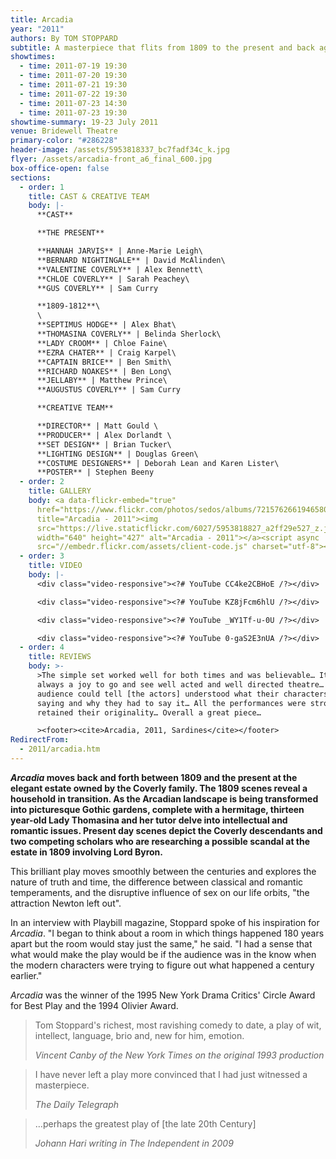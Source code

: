 ```yaml
---
title: Arcadia
year: "2011"
authors: By TOM STOPPARD
subtitle: A masterpiece that flits from 1809 to the present and back again
showtimes:
  - time: 2011-07-19 19:30
  - time: 2011-07-20 19:30
  - time: 2011-07-21 19:30
  - time: 2011-07-22 19:30
  - time: 2011-07-23 14:30
  - time: 2011-07-23 19:30
showtime-summary: 19-23 July 2011
venue: Bridewell Theatre
primary-color: "#286228"
header-image: /assets/5953818337_bc7fadf34c_k.jpg
flyer: /assets/arcadia-front_a6_final_600.jpg
box-office-open: false
sections:
  - order: 1
    title: CAST & CREATIVE TEAM
    body: |-
      **CAST**

      **THE PRESENT**

      **HANNAH JARVIS** | Anne-Marie Leigh\
      **BERNARD NIGHTINGALE** | David McAlinden\
      **VALENTINE COVERLY** | Alex Bennett\
      **CHLOE COVERLY** | Sarah Peachey\
      **GUS COVERLY** | Sam Curry

      **1809-1812**\
      \
      **SEPTIMUS HODGE** | Alex Bhat\
      **THOMASINA COVERLY** | Belinda Sherlock\
      **LADY CROOM** | Chloe Faine\
      **EZRA CHATER** | Craig Karpel\
      **CAPTAIN BRICE** | Ben Smith\
      **RICHARD NOAKES** | Ben Long\
      **JELLABY** | Matthew Prince\
      **AUGUSTUS COVERLY** | Sam Curry

      **CREATIVE TEAM**

      **DIRECTOR** | Matt Gould \
      **PRODUCER** | Alex Dorlandt \
      **SET DESIGN** | Brian Tucker\
      **LIGHTING DESIGN** | Douglas Green\
      **COSTUME DESIGNERS** | Deborah Lean and Karen Lister\
      **POSTER** | Stephen Beeny
  - order: 2
    title: GALLERY
    body: <a data-flickr-embed="true"
      href="https://www.flickr.com/photos/sedos/albums/72157626619465805"
      title="Arcadia - 2011"><img
      src="https://live.staticflickr.com/6027/5953818827_a2ff29e527_z.jpg"
      width="640" height="427" alt="Arcadia - 2011"></a><script async
      src="//embedr.flickr.com/assets/client-code.js" charset="utf-8"></script>
  - order: 3
    title: VIDEO
    body: |-
      <div class="video-responsive"><?# YouTube CC4ke2CBHoE /?></div>

      <div class="video-responsive"><?# YouTube KZ8jFcm6hlU /?></div>

      <div class="video-responsive"><?# YouTube _WY1Tf-u-0U /?></div>

      <div class="video-responsive"><?# YouTube 0-gaS2E3nUA /?></div>
  - order: 4
    title: REVIEWS
    body: >-
      >The simple set worked well for both times and was believable… It is
      always a joy to go and see well acted and well directed theatre… The
      audience could tell [the actors] understood what their characters were
      saying and why they had to say it… All the performances were strong and
      retained their originality… Overall a great piece…

      ><footer><cite>Arcadia, 2011, Sardines</cite></footer>
RedirectFrom:
  - 2011/arcadia.htm
---
```

***Arcadia* moves back and forth between 1809 and the present at the elegant estate owned by the Coverly family. The 1809 scenes reveal a household in transition. As the Arcadian landscape is being transformed into picturesque Gothic gardens, complete with a hermitage, thirteen year-old Lady Thomasina and her tutor delve into intellectual and romantic issues. Present day scenes depict the Coverly descendants and two competing scholars who are researching a possible scandal at the estate in 1809 involving Lord Byron.**

This brilliant play moves smoothly between the centuries and explores the nature of truth and time, the difference between classical and romantic temperaments, and the disruptive influence of sex on our life orbits, "the attraction Newton left out".

In an interview with Playbill magazine, Stoppard spoke of his inspiration for *Arcadia*. "I began to think about a room in which things happened 180 years apart but the room would stay just the same," he said. "I had a sense that what would make the play would be if the audience was in the know when the modern characters were trying to figure out what happened a century earlier."

*Arcadia* was the winner of the 1995 New York Drama Critics' Circle Award for Best Play and the 1994 Olivier Award.

>Tom Stoppard's richest, most ravishing comedy to date, a play of wit, intellect, language, brio and, new for him, emotion.
><footer><cite>Vincent Canby of the New York Times on the original 1993 production</cite></footer>

>I have never left a play more convinced that I had just witnessed a masterpiece.
><footer><cite>The Daily Telegraph</cite></footer>

>…perhaps the greatest play of [the late 20th Century]
><footer><cite>Johann Hari writing in The Independent in 2009</cite></footer>